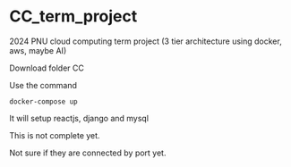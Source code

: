 # CC_term_project
2024 PNU cloud computing term project (3 tier architecture using docker, aws, maybe AI)

Download folder CC

Use the command
```
docker-compose up
```

It will setup reactjs, django and mysql

This is not complete yet.

Not sure if they are connected by port yet.
